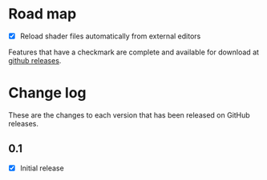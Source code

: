 # Road map

- [x] Reload shader files automatically from external editors

Features that have a checkmark are complete and available for
download at [github releases](https://github.com/danielscherzer/ShaderForm2/releases).

# Change log
These are the changes to each version that has been released on GitHub releases.


## 0.1
- [x] Initial release

